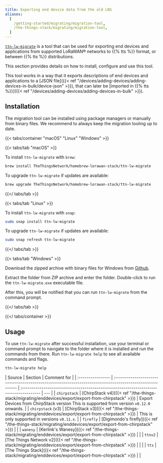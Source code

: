 ```yaml
---
title: Exporting end device data from the old LNS
aliases:
  [
    /getting-started/migrating/migration-tool,
    /the-things-stack/migrating/migration-tool,
  ]
---
```


[`ttn-lw-migrate`](https://github.com/TheThingsNetwork/lorawan-stack-migrate) is a tool that can be used for exporting end devices and applications from supported LoRaWAN® networks to {{% tts %}} format, or between {{% tts %}} distributions.

<!--more-->

This section provides details on how to install, configure and use this tool.

This tool works in a way that it exports descriptions of end devices and applications to a [JSON file]({{< ref "/devices/adding-devices/adding-devices-in-bulk/device-json" >}}), that can later be [imported in {{% tts %}}]({{< ref "/devices/adding-devices/adding-devices-in-bulk" >}}).

## Installation

The migration tool can be installed using package managers or manually from binary files. We recommend to always keep the migration tooling up to date.

{{< tabs/container "macOS" "Linux" "Windows" >}}

{{< tabs/tab "macOS" >}}

To install `ttn-lw-migrate` with `brew`:

```bash
brew install TheThingsNetwork/homebrew-lorawan-stack/ttn-lw-migrate
```

To upgrade `ttn-lw-migrate` if updates are available:

```bash
brew upgrade TheThingsNetwork/homebrew-lorawan-stack/ttn-lw-migrate
```

{{</ tabs/tab >}}

{{< tabs/tab "Linux" >}}

To install `ttn-lw-migrate` with `snap`:

```bash
sudo snap install ttn-lw-migrate
```

To upgrade `ttn-lw-migrate` if updates are available:

```bash
sudo snap refresh ttn-lw-migrate
```

{{</ tabs/tab >}}

{{< tabs/tab "Windows" >}}

Download the zipped archive with binary files for Windows from [Github](https://github.com/TheThingsNetwork/lorawan-stack-migrate/releases).

Extract the folder from ZIP archive and enter the folder. Double-click to run the `ttn-lw-migrate.exe` executable file.

After this, you will be notified that you can run `ttn-lw-migrate` from the command prompt.

{{</ tabs/tab >}}

{{</ tabs/container >}}

## Usage

To use `ttn-lw-migrate` after successful installation, use your terminal or command prompt to navigate to the folder where it is installed and run the commands from there. Run `ttn-lw-migrate help` to see all available commands and flags.

```bash
ttn-lw-migrate help
```

| Source            | Section                                                                                                     | Comment for                                                                              |
| :---------------- | :---------------------------------------------------------------------------------------------------------- | :--------------------------------------------------------------------------------------- | --- |
| `chirpstack`      | [ChirpStack v4]({{< ref "/the-things-stack/migrating/enddevices/export/export-from-chirpstack" >}})         | Export Devices from ChirpStack version This is supported from version `v0.12.0` onwards. |
| `chirpstack` (v3) | [ChirpStack v3]({{< ref "/the-things-stack/migrating/enddevices/export/export-from-chirpstack" >}})         | This is only supported in versions `v0.11.x`.                                            |
| `firefly`         | [Digimondo's firefly]({{< ref "/the-things-stack/migrating/enddevices/export/export-from-chirpstack" >}})   |                                                                                          |
| `wanesy`          | [Kerlink's Wanesy]({{< ref "/the-things-stack/migrating/enddevices/export/export-from-chirpstack" >}})      |                                                                                          |
| `ttnv2`           | [The Things Network v2]({{< ref "/the-things-stack/migrating/enddevices/export/export-from-chirpstack" >}}) |                                                                                          |     |
| `tts`             | [The Things Stack]({{< ref "/the-things-stack/migrating/enddevices/export/export-from-chirpstack" >}})      |                                                                                          |
